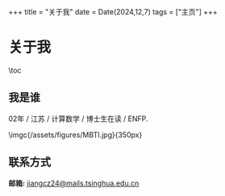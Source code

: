 +++
title = "关于我"
date = Date(2024,12,7)
tags = ["主页"]
+++

# 关于我

\toc

## 我是谁

02年 / 江苏 / 计算数学 / 博士生在读 / ENFP. 

\imgc{/assets/figures/MBTI.jpg}{350px}


## 联系方式

**邮箱:** jiangcz24@mails.tsinghua.edu.cn 
